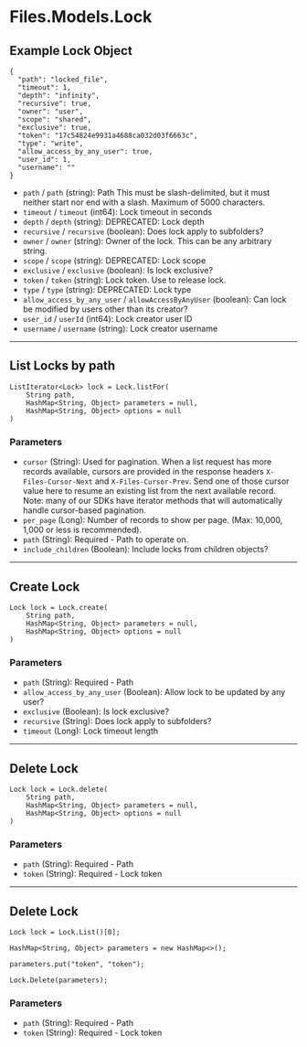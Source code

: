 # Files.Models.Lock

## Example Lock Object

```
{
  "path": "locked_file",
  "timeout": 1,
  "depth": "infinity",
  "recursive": true,
  "owner": "user",
  "scope": "shared",
  "exclusive": true,
  "token": "17c54824e9931a4688ca032d03f6663c",
  "type": "write",
  "allow_access_by_any_user": true,
  "user_id": 1,
  "username": ""
}
```

* `path` / `path`  (string): Path This must be slash-delimited, but it must neither start nor end with a slash. Maximum of 5000 characters.
* `timeout` / `timeout`  (int64): Lock timeout in seconds
* `depth` / `depth`  (string): DEPRECATED: Lock depth
* `recursive` / `recursive`  (boolean): Does lock apply to subfolders?
* `owner` / `owner`  (string): Owner of the lock.  This can be any arbitrary string.
* `scope` / `scope`  (string): DEPRECATED: Lock scope
* `exclusive` / `exclusive`  (boolean): Is lock exclusive?
* `token` / `token`  (string): Lock token.  Use to release lock.
* `type` / `type`  (string): DEPRECATED: Lock type
* `allow_access_by_any_user` / `allowAccessByAnyUser`  (boolean): Can lock be modified by users other than its creator?
* `user_id` / `userId`  (int64): Lock creator user ID
* `username` / `username`  (string): Lock creator username


---

## List Locks by path

```
ListIterator<Lock> lock = Lock.listFor(
    String path, 
    HashMap<String, Object> parameters = null,
    HashMap<String, Object> options = null
)
```

### Parameters

* `cursor` (String): Used for pagination.  When a list request has more records available, cursors are provided in the response headers `X-Files-Cursor-Next` and `X-Files-Cursor-Prev`.  Send one of those cursor value here to resume an existing list from the next available record.  Note: many of our SDKs have iterator methods that will automatically handle cursor-based pagination.
* `per_page` (Long): Number of records to show per page.  (Max: 10,000, 1,000 or less is recommended).
* `path` (String): Required - Path to operate on.
* `include_children` (Boolean): Include locks from children objects?


---

## Create Lock

```
Lock lock = Lock.create(
    String path, 
    HashMap<String, Object> parameters = null,
    HashMap<String, Object> options = null
)
```

### Parameters

* `path` (String): Required - Path
* `allow_access_by_any_user` (Boolean): Allow lock to be updated by any user?
* `exclusive` (Boolean): Is lock exclusive?
* `recursive` (String): Does lock apply to subfolders?
* `timeout` (Long): Lock timeout length


---

## Delete Lock

```
Lock lock = Lock.delete(
    String path, 
    HashMap<String, Object> parameters = null,
    HashMap<String, Object> options = null
)
```

### Parameters

* `path` (String): Required - Path
* `token` (String): Required - Lock token


---

## Delete Lock

```
Lock lock = Lock.List()[0];

HashMap<String, Object> parameters = new HashMap<>();

parameters.put("token", "token");

Lock.Delete(parameters);
```

### Parameters

* `path` (String): Required - Path
* `token` (String): Required - Lock token
